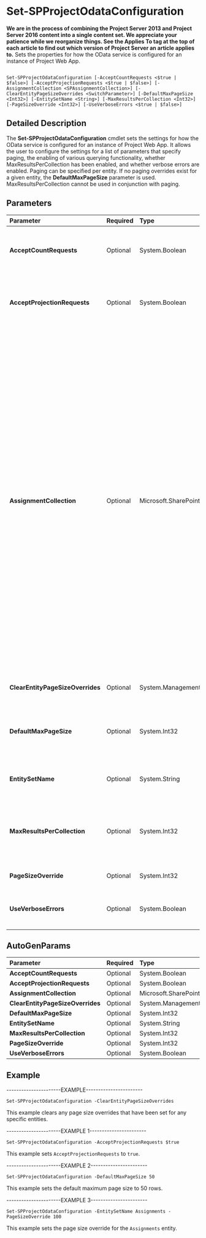 

# Set-SPProjectOdataConfiguration
 **We are in the process of combining the Project Server 2013 and Project Server 2016 content into a single content set. We appreciate your patience while we reorganize things. See the Applies To tag at the top of each article to find out which version of Project Server an article applies to.**
Sets the properties for how the OData service is configured for an instance of Project Web App.
  
    
    


```

Set-SPProjectOdataConfiguration [-AcceptCountRequests <$true | $false>] [-AcceptProjectionRequests <$true | $false>] [-AssignmentCollection <SPAssignmentCollection>] [-ClearEntityPageSizeOverrides <SwitchParameter>] [-DefaultMaxPageSize <Int32>] [-EntitySetName <String>] [-MaxResultsPerCollection <Int32>] [-PageSizeOverride <Int32>] [-UseVerboseErrors <$true | $false>]
```


## Detailed Description

The **Set-SPProjectOdataConfiguration** cmdlet sets the settings for how the OData service is configured for an instance of Project Web App. It allows the user to configure the settings for a list of parameters that specify paging, the enabling of various querying functionality, whether MaxResultsPerCollection has been enabled, and whether verbose errors are enabled. Paging can be specified per entity. If no paging overrides exist for a given entity, the **DefaultMaxPageSize** parameter is used. MaxResultsPerCollection cannot be used in conjunction with paging.
  
    
    

## Parameters



|**Parameter**|**Required**|**Type**|**Description**|
|:-----|:-----|:-----|:-----|
|**AcceptCountRequests** <br/> |Optional  <br/> |System.Boolean  <br/> |Sets whether requests with the  `$count` path segment or the `$inlinecount` query options are accepted. <br/> |
|**AcceptProjectionRequests** <br/> |Optional  <br/> |System.Boolean  <br/> |Sets whether projection requests should be accepted. Projection requests are made by using the  `$select` query option. <br/> |
|**AssignmentCollection** <br/> |Optional  <br/> |Microsoft.SharePoint.PowerShell.SPAssignmentCollection  <br/> |Manages objects for the purpose of proper disposal. Use of objects, such as **SPWeb** or **SPSite**, can use large amounts of memory and use of these objects in Windows PowerShell scripts requires proper memory management. Using the **SPAssignment** object, you can assign objects to a variable and dispose of the objects after they are needed to free up memory. When **SPWeb**, **SPSite**, or **SPSiteAdministration** objects are used, the objects are automatically disposed of if an assignment collection or the **Global** parameter is not used. <br/> > [!NOTE]> When the **Global** parameter is used, all objects are contained in the global store. If objects are not immediately used, or disposed of by using the **Stop-SPAssignment** command, an out-of-memory scenario can occur.          |
|**ClearEntityPageSizeOverrides** <br/> |Optional  <br/> |System.Management.Automation.SwitchParameter  <br/> |Clears all page-size overrides that had been set for any entities.  <br/> |
|**DefaultMaxPageSize** <br/> |Optional  <br/> |System.Int32  <br/> |Sets the default page size. This is used for any entities that do not have an override set using the  `PageSizeOverride` parameter. <br/> |
|**EntitySetName** <br/> |Optional  <br/> |System.String  <br/> |Specifies the entity name that is used to set a page size override with  `PageSizeOverride`.  <br/> |
|**MaxResultsPerCollection** <br/> |Optional  <br/> |System.Int32  <br/> |Sets the integer value that indicates the maximum number of results per entity. This parameter cannot be used in conjunction with paging.  <br/> |
|**PageSizeOverride** <br/> |Optional  <br/> |System.Int32  <br/> |Overrides the page size that is used for a specific entity.  <br/> |
|**UseVerboseErrors** <br/> |Optional  <br/> |System.Boolean  <br/> |Sets the service to use more verbose error messages (for example, stack trace).  <br/> |
   

## AutoGenParams



|**Parameter**|**Required**|**Type**|**Description**|
|:-----|:-----|:-----|:-----|
|**AcceptCountRequests** <br/> |Optional  <br/> |System.Boolean  <br/> ||
|**AcceptProjectionRequests** <br/> |Optional  <br/> |System.Boolean  <br/> ||
|**AssignmentCollection** <br/> |Optional  <br/> |Microsoft.SharePoint.PowerShell.SPAssignmentCollection  <br/> ||
|**ClearEntityPageSizeOverrides** <br/> |Optional  <br/> |System.Management.Automation.SwitchParameter  <br/> ||
|**DefaultMaxPageSize** <br/> |Optional  <br/> |System.Int32  <br/> ||
|**EntitySetName** <br/> |Optional  <br/> |System.String  <br/> ||
|**MaxResultsPerCollection** <br/> |Optional  <br/> |System.Int32  <br/> ||
|**PageSizeOverride** <br/> |Optional  <br/> |System.Int32  <br/> ||
|**UseVerboseErrors** <br/> |Optional  <br/> |System.Boolean  <br/> ||
   

## Example

----------------------EXAMPLE-----------------------
  
    
    

```
Set-SPProjectOdataConfiguration -ClearEntityPageSizeOverrides
```

This example clears any page size overrides that have been set for any specific entities.
  
    
    
----------------------EXAMPLE 1-----------------------
  
    
    



```
Set-SPProjectOdataConfiguration -AcceptProjectionRequests $true
```

This example sets  `AcceptProjectionRequests` to `true`.
  
    
    
----------------------EXAMPLE 2-----------------------
  
    
    



```
Set-SPProjectOdataConfiguration -DefaultMaxPageSize 50
```

This example sets the default maximum page size to 50 rows.
  
    
    
----------------------EXAMPLE 3-----------------------
  
    
    



```
Set-SPProjectOdataConfiguration -EntitySetName Assignments -PageSizeOverride 100
```

This example sets the page size override for the  `Assignments` entity.
  
    
    